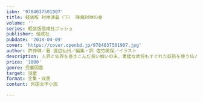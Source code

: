 ```yaml
---
isbn: '9784037501907'
title: 軽装版 封神演義（下） 降魔封神の巻
volume: ''
series: 軽装版偕成社ポッシュ
publisher: 偕成社
pubdate: '2018-04-09'
cover: 'https://cover.openbd.jp/9784037501907.jpg'
author: 許仲琳／著 渡辺仙州／編集・訳 佐竹美保／イラスト
description: 人界と仙界を巻きこんだ長い戦いの末、勇猛な武将もすぐれた妖術を使う仙人たちも、姜子牙のつくった封神台へと送られた。
price: '1000'
genre: 児童図書
target: 児童
format: 全集・双書
content: 外国文学小説

---
```

